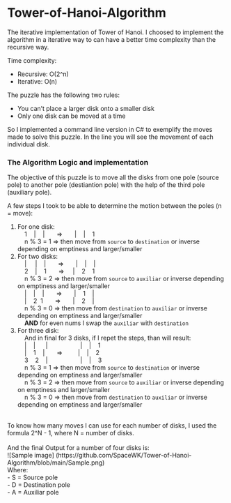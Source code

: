 # Tower-of-Hanoi-Algorithm

The iterative implementation of Tower of Hanoi. 
I choosed to implement the algorithm in a iterative way to can have a better time complexity than the recursive way.
 
Time complexity:
- Recursive: O(2^n)
- Iterative: O(n)

The puzzle has the following two rules:
- You can’t place a larger disk onto a smaller disk 
- Only one disk can be moved at a time

So I implemented a command line version in C# to exemplify the moves made to solve this puzzle.
In the line you will see the movement of each individual disk.
	
### The Algorithm Logic and implementation

The objective of this puzzle is to move all the disks from one pole (source pole) to another pole (destiantion pole) with the help of the third pole (auxiliary pole).

A few steps I took to be able to determine the motion between the poles (n = move):
1. For one disk:  
&nbsp; &nbsp; 1&nbsp; &nbsp; |&nbsp; &nbsp; | &nbsp; &nbsp; &nbsp; => &nbsp; &nbsp; &nbsp; |&nbsp; &nbsp; |&nbsp; &nbsp; 1  
&nbsp; &nbsp; n % 3 = 1 => then move from `source` to `destination` or inverse depending on emptiness and larger/smaller
2. For two disks:  
&nbsp; &nbsp; |&nbsp; &nbsp;&nbsp; |&nbsp; &nbsp; | &nbsp; &nbsp; &nbsp; => &nbsp; &nbsp; &nbsp; |&nbsp; &nbsp; |&nbsp; &nbsp; |  
&nbsp; &nbsp; 2&nbsp; &nbsp; |&nbsp; &nbsp; 1 &nbsp; &nbsp; &nbsp; => &nbsp; &nbsp; |&nbsp; &nbsp; 2&nbsp; &nbsp; 1  
&nbsp; &nbsp; n % 3 = 2 => then move from `source` to `auxiliar` or inverse depending on emptiness and larger/smaller  
&nbsp; &nbsp; |&nbsp; &nbsp; |&nbsp; &nbsp; | &nbsp; &nbsp; &nbsp; => &nbsp; &nbsp; &nbsp; |&nbsp; &nbsp; 1&nbsp; &nbsp; |  
&nbsp; &nbsp; |&nbsp; &nbsp; 2&nbsp; 1 &nbsp; &nbsp; &nbsp; => &nbsp; &nbsp; &nbsp; |&nbsp; &nbsp; 2&nbsp; &nbsp; |  
&nbsp; &nbsp; n % 3 = 0 => then move from `destination` to `auxiliar` or inverse depending on emptiness and larger/smaller  
&nbsp; &nbsp; **AND** for even nums I swap the `auxiliar` with `destination`  
3. For three disk:  
&nbsp; &nbsp; And in final for 3 disks, if I repet the steps, than will result:  
&nbsp; &nbsp; |&nbsp; &nbsp; |&nbsp; &nbsp; &nbsp; | &nbsp; &nbsp; &nbsp; &nbsp; &nbsp; &nbsp; &nbsp; &nbsp; &nbsp; |&nbsp; &nbsp; |&nbsp; &nbsp; 1  
&nbsp; &nbsp; |&nbsp; &nbsp; 1&nbsp; &nbsp; | &nbsp; &nbsp; &nbsp; => &nbsp; &nbsp; &nbsp; &nbsp; |&nbsp; &nbsp; |&nbsp; &nbsp; 2  
&nbsp; &nbsp; 3&nbsp; &nbsp; 2&nbsp; &nbsp; | &nbsp; &nbsp; &nbsp; &nbsp; &nbsp; &nbsp; &nbsp; &nbsp; &nbsp; |&nbsp; &nbsp; |&nbsp; &nbsp; 3  
&nbsp; &nbsp; n % 3 = 1 => then move from `source` to `destination` or inverse depending on emptiness and larger/smaller  
&nbsp; &nbsp; n % 3 = 2 => then move from `source` to `auxiliar` or inverse depending on emptiness and larger/smaller  
&nbsp; &nbsp; n % 3 = 0 => then move from `destination` to `auxiliar` or inverse depending on emptiness and larger/smaller  
<br />
To know how many moves I can use for each number of disks, I used the formula 2^N - 1, where N = number of disks.  
<br />
<br />
And the final Output for a number of four disks is:  
<br />
![Sample image]
(https://github.com/SpaceWK/Tower-of-Hanoi-Algorithm/blob/main/Sample.png)
<br />
Where:
<br />
- S = Source pole  
<br />
- D = Destination pole  
<br />
- A = Auxiliar pole  


